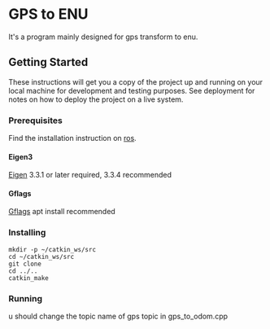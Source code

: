 # GPS to ENU

It's a program mainly designed for gps transform to enu.

## Getting Started
These instructions will get you a copy of the project up and running on your local machine for development and testing purposes. See deployment for notes on how to deploy the project on a live system.


### Prerequisites
Find the installation instruction on [ros](https://www.ros.org/).

#### Eigen3
[Eigen](http://eigen.tuxfamily.org/index.php?title=Main_Page) 3.3.1 or later required, 3.3.4 recommended

#### Gflags
[Gflags](https://github.com/gflags/gflags) apt install recommended


### Installing
```
mkdir -p ~/catkin_ws/src
cd ~/catkin_ws/src
git clone
cd ../..
catkin_make
```

### Running

u should change the topic name of gps topic in gps_to_odom.cpp
